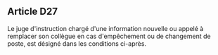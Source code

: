 Article D27
----
Le juge d'instruction chargé d'une information nouvelle ou appelé à remplacer
son collègue en cas d'empêchement ou de changement de poste, est désigné dans
les conditions ci-après.
